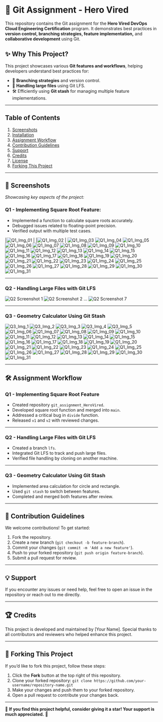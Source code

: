 # 🚀 Git Assignment - Hero Vired

This repository contains the Git assignment for the **Hero Vired DevOps Cloud Engineering Certification** program. It demonstrates best practices in **version control, branching strategies, feature implementation,** and **collaborative development** using Git.

## ✨ Why This Project?

This project showcases various **Git features and workflows**, helping developers understand best practices for:

- 📌 **Branching strategies** and version control.  
- 📂 **Handling large files** using Git LFS.  
- 🛠️ Efficiently using **Git stash** for managing multiple feature implementations.  

---

## Table of Contents

1. [Screenshots](#screenshots)  
2. [Installation](#installation)  
3. [Assignment Workflow](#assignment-workflow)  
4. [Contribution Guidelines](#contribution-guidelines)  
5. [Support](#support)  
6. [Credits](#credits)  
7. [License](#license)  
8. [Forking This Project](#forking-this-project)  
---

## 📸 Screenshots

_Showcasing key aspects of the project:_

### Q1 - Implementing Square Root Feature:

- Implemented a function to calculate square roots accurately.
- Debugged issues related to floating-point precision.
- Verified output with multiple test cases.

|![Q1_Img_01](https://github.com/user-attachments/assets/772eaa05-82e5-4025-b019-937f6422f3c8) |
|![Q1_Img_02](https://github.com/user-attachments/assets/78a6330b-6895-4b4e-b6bd-e7d7879a7236) |
![Q1_Img_03](https://github.com/user-attachments/assets/008d624a-39ed-4d1b-97a7-c302fc253156)
![Q1_Img_04](https://github.com/user-attachments/assets/b65d6203-5fea-42db-9167-a1942ed74f7a)
![Q1_Img_05](https://github.com/user-attachments/assets/c78d1345-16df-424f-8640-640bedf642d4)
![Q1_Img_06](https://github.com/user-attachments/assets/3de3bd08-5946-40b3-83b1-080de78db35e)
![Q1_Img_07](https://github.com/user-attachments/assets/6eef8bb6-4404-42a8-b6e3-cba65a582015)
![Q1_Img_08](https://github.com/user-attachments/assets/49f5c8cf-51d9-4030-b5ba-78bc8f0b8359)
![Q1_Img_09](https://github.com/user-attachments/assets/4e9b9251-5eb6-459f-8dd5-dd9f15e754ed)
![Q1_Img_10](https://github.com/user-attachments/assets/d4f34fc7-3c08-4355-95ad-1043987556ff)
![Q1_Img_11](https://github.com/user-attachments/assets/e4673c88-fc33-4967-917c-36ee7f4baea1)
![Q1_Img_12](https://github.com/user-attachments/assets/bc7e2660-7a6b-475f-8285-8bb582ff33c5)
![Q1_Img_13](https://github.com/user-attachments/assets/41e8f09d-f062-4bb3-bb41-899523e8952a)
![Q1_Img_14](https://github.com/user-attachments/assets/e7fd9def-f3a4-44e4-8370-b7f47f62e9d7)
![Q1_Img_15](https://github.com/user-attachments/assets/6cd930ab-3039-4a5a-b896-4d816ccfcdb4)
![Q1_Img_16](https://github.com/user-attachments/assets/27a95f9d-e1fa-46f3-9341-1480477a7d62)
![Q1_Img_17](https://github.com/user-attachments/assets/038c97a6-049d-47f7-b6cd-b0db186705fa)
![Q1_Img_18](https://github.com/user-attachments/assets/93785afc-68d3-42d6-bab7-053ea407d6b2)
![Q1_Img_19](https://github.com/user-attachments/assets/40707d26-7bd4-45f7-9637-b2c27b6054c1)
![Q1_Img_20](https://github.com/user-attachments/assets/8f8a7a91-b2a5-4080-b733-cc2f81cb7cbb)
![Q1_Img_21](https://github.com/user-attachments/assets/d9ae61cf-c092-469c-8b68-7efa8e7d142b)
![Q1_Img_22](https://github.com/user-attachments/assets/676a9a15-56f8-45bc-b4b2-8ea3ddba457e)
![Q1_Img_23](https://github.com/user-attachments/assets/e883f721-105c-4776-befb-5ebea212e3c1)
![Q1_Img_24](https://github.com/user-attachments/assets/4ab59d2e-021b-4efa-8adf-64c3e3cf1152)
![Q1_Img_25](https://github.com/user-attachments/assets/3d0b6f1f-87b7-4159-bd7f-ba9cc72f515a)
![Q1_Img_26](https://github.com/user-attachments/assets/9c82b0c0-38af-44b3-9b28-e6fcca94c163)
![Q1_Img_27](https://github.com/user-attachments/assets/0371f074-4d24-4a27-abfc-ea7295a9a86e)
![Q1_Img_28](https://github.com/user-attachments/assets/52be84c5-eefd-4291-8c3e-fb23e8e73a03)
![Q1_Img_29](https://github.com/user-attachments/assets/98b2e9c9-13a9-48da-82ab-511cb5417eb1)
![Q1_Img_30](https://github.com/user-attachments/assets/a351ab01-8157-4112-9ffb-ba90262ad6d1)
![Q1_Img_31](https://github.com/user-attachments/assets/8ef8f1d8-7b87-4c0b-b54f-86b6e579290c)

---

### Q2 - Handling Large Files with Git LFS
![Q2 Screenshot 1](screenshots/Q2_Img_01.png)
![Q2 Screenshot 2](screenshots/Q2_Img_02.png)
...
![Q2 Screenshot 7](screenshots/Q2_Img_07.png)

---

### Q3 - Geometry Calculator Using Git Stash

![Q3_Img_1](https://github.com/user-attachments/assets/fbd9bb22-0d33-4293-9792-90beb01f19d6)
![Q3_Img_2](https://github.com/user-attachments/assets/75a1ee2a-4174-4ac8-892a-a5703b0179ae)
![Q3_Img_3](https://github.com/user-attachments/assets/2ad07b2b-1138-4e2b-9e7b-0bafd4dab69f)
![Q3_Img_4](https://github.com/user-attachments/assets/453b38c7-6fd8-4b9c-a859-a7adc5e02d8e)
![Q3_Img_5](https://github.com/user-attachments/assets/35e0f1ba-dfb3-4185-99e3-4684382f762a)
![Q1_Img_06](https://github.com/user-attachments/assets/b746ca34-474f-48c4-a035-72e1a52c37c7)
![Q1_Img_07](https://github.com/user-attachments/assets/d53d9db6-d23d-4f1b-bab1-a3b71bc382e8)
![Q1_Img_08](https://github.com/user-attachments/assets/e492de74-9c40-4cfc-a098-5e2c6e5559b5)
![Q1_Img_09](https://github.com/user-attachments/assets/8af90492-e083-4c55-ad1f-4e812f419643)
![Q1_Img_10](https://github.com/user-attachments/assets/04534c66-f793-4563-97c2-1b87256392d4)
![Q1_Img_11](https://github.com/user-attachments/assets/85976a11-9f0a-4503-af92-2f52110a43ff)
![Q1_Img_12](https://github.com/user-attachments/assets/983f5f4c-906c-49db-9124-7808added7cc)
![Q1_Img_13](https://github.com/user-attachments/assets/c8f2feb5-905d-4837-a5d8-ebf4226eba62)
![Q1_Img_14](https://github.com/user-attachments/assets/20aa5fdd-e591-4102-bf56-a5bd1505d47f)
![Q1_Img_15](https://github.com/user-attachments/assets/6ad27a64-b5a7-4ed5-841f-0b5a3b99c33b)
![Q1_Img_16](https://github.com/user-attachments/assets/f9f73554-e510-4b1a-8d99-eeccabc62653)
![Q1_Img_17](https://github.com/user-attachments/assets/5b2af346-9fef-40e0-bc0d-a1845ae56763)
![Q1_Img_18](https://github.com/user-attachments/assets/cbd7ca5b-2667-47a0-b771-d750ccb69730)
![Q1_Img_19](https://github.com/user-attachments/assets/a3ca9010-46c6-4fc0-a1d3-dc6fa64da845)
![Q1_Img_20](https://github.com/user-attachments/assets/40896b7b-1b02-47a3-a03f-b1dd609e77d9)
![Q1_Img_21](https://github.com/user-attachments/assets/70f4caaa-f997-423e-b963-a6db65eec4b7)
![Q1_Img_22](https://github.com/user-attachments/assets/b15ccc28-8b42-4586-8425-0f1d2beddfa6)
![Q1_Img_23](https://github.com/user-attachments/assets/bac2ad31-dd9c-4d2e-b920-0bd4e3e9bd34)
![Q1_Img_24](https://github.com/user-attachments/assets/3e86364f-45d1-4de7-a549-2fd1a2690418)
![Q1_Img_25](https://github.com/user-attachments/assets/092673ee-0735-4d10-a2d2-073916aa8815)
![Q1_Img_26](https://github.com/user-attachments/assets/4b22050a-12f4-4e30-9dcc-3790fa3e89b9)
![Q1_Img_27](https://github.com/user-attachments/assets/1024e8cf-703a-4343-a24b-680a9ebfc2e5)
![Q1_Img_28](https://github.com/user-attachments/assets/0e1e5d80-895f-475e-b069-c51c08cd241e)
![Q1_Img_29](https://github.com/user-attachments/assets/0f87a33f-2961-4235-99c6-795e3bf4336a)
![Q1_Img_30](https://github.com/user-attachments/assets/73276859-d1d7-434d-ba52-ff828255fca8)
![Q1_Img_31](https://github.com/user-attachments/assets/98c0742f-be5e-4121-854d-e61d7903aaf6)


---

## 🛠️ Assignment Workflow

### Q1 - Implementing Square Root Feature
- Created repository `git_assignment_HeroVired`.
- Developed square root function and merged into `main`.
- Addressed a critical bug in `divide` function.
- Released `v1` and `v2` with reviewed changes.

---

### Q2 - Handling Large Files with Git LFS
- Created a branch `lfs`.
- Integrated Git LFS to track and push large files.
- Verified file handling by cloning on another machine.

---

### Q3 - Geometry Calculator Using Git Stash
- Implemented area calculation for circle and rectangle.
- Used `git stash` to switch between features.
- Completed and merged both features after review.

---

## 🤝 Contribution Guidelines

We welcome contributions! To get started:
1. Fork the repository.
2. Create a new branch (`git checkout -b feature-branch`).
3. Commit your changes (`git commit -m 'Add a new feature'`).
4. Push to your forked repository (`git push origin feature-branch`).
5. Submit a pull request for review.

---

## 💡 Support

If you encounter any issues or need help, feel free to open an issue in the repository or reach out to me directly.

---

## 🏆 Credits

This project is developed and maintained by [Your Name]. Special thanks to all contributors and reviewers who helped enhance this project.

---

## 🔗 Forking This Project

If you’d like to fork this project, follow these steps:
1. Click the **Fork** button at the top right of this repository.
2. Clone your forked repository: `git clone https://github.com/your-username/repository-name.git`
3. Make your changes and push them to your forked repository.
4. Open a pull request to contribute your changes back.

---

🌟 **If you find this project helpful, consider giving it a star! Your support is much appreciated.** 🌟
